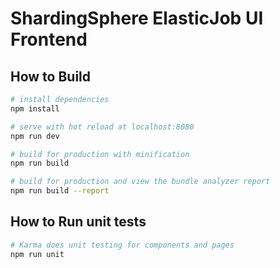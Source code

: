 # ShardingSphere ElasticJob UI Frontend

## How to Build

```bash
# install dependencies
npm install

# serve with hot reload at localhost:8080
npm run dev

# build for production with minification
npm run build

# build for production and view the bundle analyzer report
npm run build --report
```

## How to Run unit tests

```bash
# Karma does unit testing for components and pages
npm run unit
```
